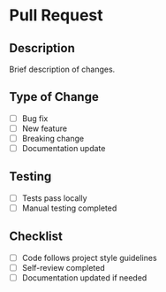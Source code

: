 # Pull Request

## Description
Brief description of changes.

## Type of Change
- [ ] Bug fix
- [ ] New feature
- [ ] Breaking change
- [ ] Documentation update

## Testing
- [ ] Tests pass locally
- [ ] Manual testing completed

## Checklist
- [ ] Code follows project style guidelines
- [ ] Self-review completed
- [ ] Documentation updated if needed
